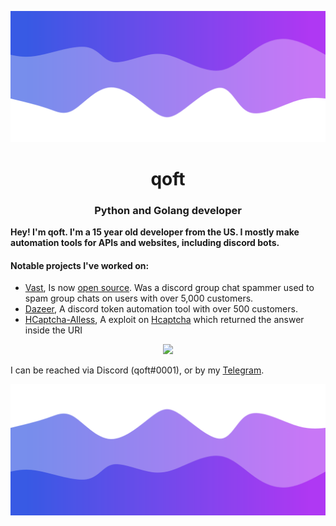 ![Header](./header.png)

<h1 align="center">qoft</h1>
<h3 align="center">Python and Golang developer</h3>

**Hey! I'm qoft. I'm a 15 year old developer from the US. I mostly make automation tools for APIs and websites, including discord bots.** 

<!-- Most of my projects are closed source, so im not going to show the source on my github directly.
 -->
<h4>Notable projects I've worked on:</h4>

- [Vast](https://vast.lol), Is now [open source](https://github.com/1x6/vast-spammer). Was a discord group chat spammer used to spam group chats on users with over 5,000 customers.
- [Dazeer](https://dazeer.xyz), A discord token automation tool with over 500 customers.
- [HCaptcha-AIless](https://github.com/qoft/Hcaptcha-exploit), A exploit on [Hcaptcha](https://www.hcaptcha.com/) which returned the answer inside the URI

<p align="center">
  <img src="https://github-readme-stats.vercel.app/api/?username=qoft&title_color=4F8CC9&text_color=9f9f9f&show_icons=true&bg_color=00000000&hide_border=true&icon_color=4F8CC9&hide_title=true&count_private=false" />
</p>

I can be reached via Discord (qoft#0001), or by my [Telegram](https://t.me/retiredcriminal).

![Footer](./footer.png)
